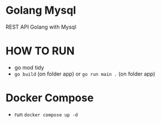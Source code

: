 # Golang Mysql
REST API Golang with Mysql

# HOW TO RUN
- go mod tidy
- `go build` (on folder app) or `go run main .` (on folder app)

# Docker Compose
- run `docker compose up -d`
